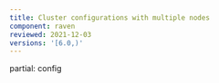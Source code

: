 ```yaml
---
title: Cluster configurations with multiple nodes
component: raven
reviewed: 2021-12-03
versions: '[6.0,)'
---
```


partial: config
